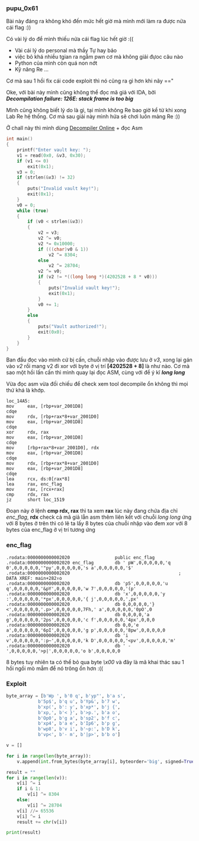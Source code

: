 ### pupu_0x61

Bài này đáng ra không khó đến mức hết giờ mà mình mới làm ra được nửa cái flag :))

Có vài lý do để mình thiếu nửa cái flag lúc hết giờ :(( 

* Vài cái lý do personal mà thầy Tự hay bảo 
* việc bỏ khá nhiều tgian ra ngẫm pwn cơ mà không giải đựoc câu nào 
* Python của mình còn quá non nớt
* Kỹ năng Re ...

Cơ mà sau 1 hồi fix cái code exploit thì nó cũng ra gì hơn khi nãy =="

Oke, với bài này mình cũng không thể đọc mã giả với IDA, bởi ***Decompilation failure: 126E: stack frame is too big***

Mình cũng không biết lý do là gì, tại mình không Re bao giờ kể từ khi xong Lab Re hệ thống. Cơ mà sau giải này mình hứa sẽ chơi luôn mảng Re :))

Ở chall này thì mình dùng [Decompiler Online](https://dogbolt.org/) + đọc Asm

```c
int main()
{
    printf("Enter vault key: ");
    v1 = read(0x0, &v3, 0x30);
    if (v1 <= 0)
        exit(0x1); 
    v3 = 0;
    if (strlen(&v3) != 32)
    {
        puts("Invalid vault key!");
        exit(0x1); 
    }
    v0 = 0;
    while (true)
    {
        if (v0 < strlen(&v3))
        {
            v2 = v3;
            v2 ^= v0;
            v2 *= 0x10000;
            if (((char)v0 & 1))
                v2 ^= 8304;
            else
                v2 ^= 28704;
            v2 ^= v0;
            if (v2 != *((long long *)(4202528 + 8 * v0)))
            {
                puts("Invalid vault key!");
                exit(0x1); 
            }
            v0 += 1;
        }
        else
        {
            puts("Vault authorized!");
            exit(0x0); 
        }
    }
}
```

Ban đầu đọc vào mình cứ bị cấn, chuỗi nhập vào được lưu ở *v3*, xong lại gán vào *v2* rồi mang v2 đi xor với byte ở vị trí **[4202528 + 8]** là như nào. Cơ mà sao một hồi lấn cấn thì mình quay lại đọc ASM, cùng với để ý kĩ ***long long***

Vừa đọc asm vừa đối chiếu để check xem tool decompile ổn không thì mọi thứ khá là khớp.

```shell
loc_14A5:
mov     eax, [rbp+var_2001D8]
cdqe
mov     rdx, [rbp+rax*8+var_2001D0]
mov     eax, [rbp+var_2001D8]
cdqe
xor     rdx, rax
mov     eax, [rbp+var_2001D8]
cdqe
mov     [rbp+rax*8+var_2001D0], rdx
mov     eax, [rbp+var_2001D8]
cdqe
mov     rdx, [rbp+rax*8+var_2001D0]
mov     eax, [rbp+var_2001D8]
cdqe
lea     rcx, ds:0[rax*8]
lea     rax, enc_flag
mov     rax, [rcx+rax]
cmp     rdx, rax
jz      short loc_1519
```
Đoạn này ở lệnh **cmp rdx, rax** thì ta xem **rax** lúc này đang chứa địa chỉ *enc_flag*, **rdx** check cả mã giả lẫn asm thêm liên kết với chuỗi *long long* ứng với 8 bytes ở trên thì có lẽ ta lấy 8 bytes của chuỗi nhập vào đem xor với 8 bytes của enc_flag ở vị trí tương ứng 

### enc_flag

```shell
.rodata:0000000000002020                 public enc_flag
.rodata:0000000000002020 enc_flag        db ' pW',0,0,0,0,0,'q 0',0,0,0,0,0,'"py',0,0,0,0,0,'s a',0,0,0,0,0,'$'
.rodata:0000000000002020                                         ; DATA XREF: main+282↑o
.rodata:0000000000002020                 db 'p5',0,0,0,0,0,'u q',0,0,0,0,0,'&pY',0,0,0,0,0,'w 7',0,0,0,0,0,'(p'
.rodata:0000000000002020                 db 'x',0,0,0,0,0,'y :',0,0,0,0,0,'*px',0,0,0,0,0,'{ j',0,0,0,0,0,',px'
.rodata:0000000000002020                 db 0,0,0,0,0,'} <',0,0,0,0,0,'.p>',0,0,0,0,0,7Fh,' a',0,0,0,0,0,'0pO',0
.rodata:0000000000002020                 db 0,0,0,0,'a g',0,0,0,0,0,'2ps',0,0,0,0,0,'c f',0,0,0,0,0,'4px',0,0,0
.rodata:0000000000002020                 db 0,0,'e a',0,0,0,0,0,'6pI',0,0,0,0,0,'g p',0,0,0,0,0,'8pw',0,0,0,0,0
.rodata:0000000000002020                 db 'i v',0,0,0,0,0,':p~',0,0,0,0,0,'k D',0,0,0,0,0,'<pv',0,0,0,0,0,'m'
.rodata:0000000000002020                 db ' -',0,0,0,0,0,'>p|',0,0,0,0,0,'o b',0,0,0,0,0
```

8 bytes tuy nhiên ta có thể bỏ qua byte *\x00* và đây là mã khai thác sau 1 hồi ngồi mò mẫm để nó trông ổn hơn :((

### Exploit

```python
byte_array = [b'Wp ', b'0 q', b'yp"', b'a s', 
            b'5p$', b'q u', b'Yp&', b'7 w', 
            b'xp(', b': y', b'xp*', b'j {', 
            b'xp,', b'< }', b'>p.', b'a o', 
            b'Op0', b'g a', b'sp2', b'f c', 
            b'xp4', b'a e', b'Ip6', b'p g', 
            b'wp8', b'v i', b'~p:', b'D k', 
            b'vp<', b'- m', b'|p>', b'b o']

v = []

for i in range(len(byte_array)):
    v.append(int.from_bytes(byte_array[i], byteorder='big', signed=True))

result = ""
for i in range(len(v)):
    v[i] ^= i
    if i & 1:
        v[i] ^= 8304
    else:
        v[i] ^= 28704
    v[i] //= 65536
    v[i] ^= i
    result += chr(v[i])

print(result)

```